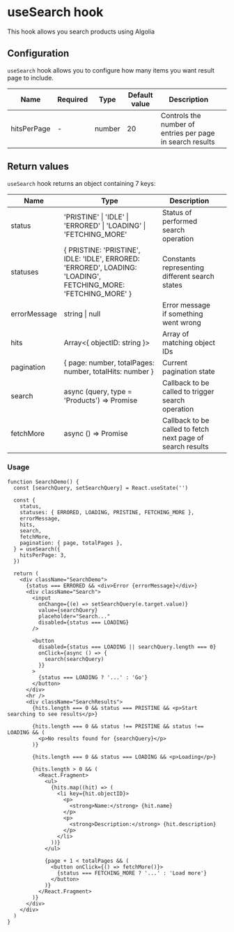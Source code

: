 # useSearch hook

This hook allows you search products using Algolia

## Configuration

`useSearch` hook allows you to configure how many items you want result page to include.

| Name        | Required | Type   | Default value | Description                                               |     |
| ----------- | -------- | ------ | ------------- | --------------------------------------------------------- | --- |
| hitsPerPage | -        | number | 20            | Controls the number of entries per page in search results |     |

## Return values

`useSearch` hook returns an object containing 7 keys:

| Name         | Type                                                                                                           | Description                                                |     |
| ------------ | -------------------------------------------------------------------------------------------------------------- | ---------------------------------------------------------- | --- |
| status       | 'PRISTINE' \| 'IDLE' \| 'ERRORED' \| 'LOADING' \| 'FETCHING_MORE'                                              | Status of performed search operation                       |     |
| statuses     | { PRISTINE: 'PRISTINE', IDLE: 'IDLE', ERRORED: 'ERRORED', LOADING: 'LOADING', FETCHING_MORE: 'FETCHING_MORE' } | Constants representing different search states             |     |
| errorMessage | string \| null                                                                                                 | Error message if something went wrong                      |     |
| hits         | Array<{ objectID: string }>                                                                                    | Array of matching object IDs                               |     |
| pagination   | { page: number, totalPages: number, totalHits: number }                                                        | Current pagination state                                   |     |
| search       | async (query, type = 'Products') => Promise<void>                                                              | Callback to be called to trigger search operation          |     |
| fetchMore    | async () => Promise<void>                                                                                      | Callback to be called to fetch next page of search results |     |

### Usage

    function SearchDemo() {
      const [searchQuery, setSearchQuery] = React.useState('')

      const {
        status,
        statuses: { ERRORED, LOADING, PRISTINE, FETCHING_MORE },
        errorMessage,
        hits,
        search,
        fetchMore,
        pagination: { page, totalPages },
      } = useSearch({
        hitsPerPage: 3,
      })

      return (
        <div className="SearchDemo">
          {status === ERRORED && <div>Error {errorMessage}</div>}
          <div className="Search">
            <input
              onChange={(e) => setSearchQuery(e.target.value)}
              value={searchQuery}
              placeholder="Search..."
              disabled={status === LOADING}
            />

            <button
              disabled={status === LOADING || searchQuery.length === 0}
              onClick={async () => {
                search(searchQuery)
              }}
            >
              {status === LOADING ? '...' : 'Go'}
            </button>
          </div>
          <hr />
          <div className="SearchResults">
            {hits.length === 0 && status === PRISTINE && <p>Start searching to see results</p>}

            {hits.length === 0 && status !== PRISTINE && status !== LOADING && (
              <p>No results found for {searchQuery}</p>
            )}

            {hits.length === 0 && status === LOADING && <p>Loading</p>}

            {hits.length > 0 && (
              <React.Fragment>
                <ul>
                  {hits.map((hit) => (
                    <li key={hit.objectID}>
                      <p>
                        <strong>Name:</strong> {hit.name}
                      </p>
                      <p>
                        <strong>Description:</strong> {hit.description}
                      </p>
                    </li>
                  ))}
                </ul>

                {page + 1 < totalPages && (
                  <button onClick={() => fetchMore()}>
                    {status === FETCHING_MORE ? '...' : 'Load more'}
                  </button>
                )}
              </React.Fragment>
            )}
          </div>
        </div>
      )
    }
